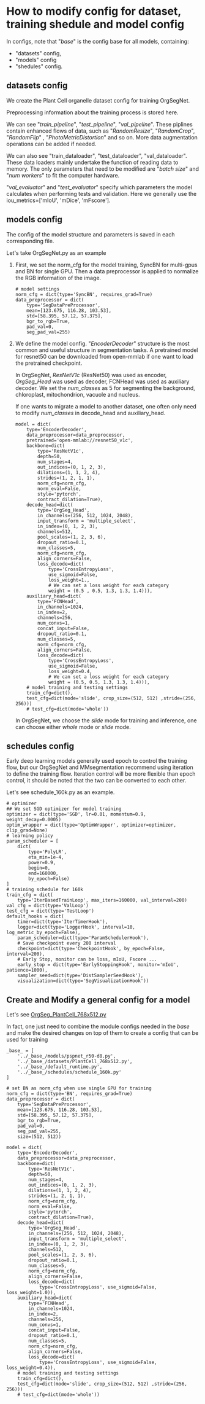 # How to modify config for dataset, training shedule and model config

In configs, note that "_base_" is the config base for all models, containing:
- "datasets" config, 
- "models" config 
- "shedules" config.


## datasets config
We create the Plant Cell organelle dataset config for training OrgSegNet. 

Preprocessing information about the training process is stored here.

We can see "_train_pipeline_", "_test_pipeline_", "_val_pipeline_". These piplines contain enhanced flows of data, such as "_RandomResize_", "_RandomCrop_", "_RandomFlip_" , "_PhotoMetricDistortion_" and so on. More data augmentation operations can be added if needed.

We can also see "train_dataloader", "test_dataloader", "val_dataloader". These data loaders mainly undertake the function of reading data to memory. The only parameters that need to be modified are "_batch size_" and "_num workers_" to fit the computer hardware.


"_val_evaluator_" and "_test_evaluator_" specify which parameters the model calculates when performing tests and validation. Here we generally use the iou_metrics=['mIoU', 'mDice', 'mFscore'].


## models config
The config of the model structure and parameters is saved in each corresponding file.

Let's take OrgSegNet.py as an example

1. First, we set the norm_cfg for the model training, SyncBN for multi-gpus and BN for single GPU. Then a data preprocessor is applied to normalize the RGB information of the image.
    ```
    # model settings
    norm_cfg = dict(type='SyncBN', requires_grad=True)
    data_preprocessor = dict(
        type='SegDataPreProcessor',
        mean=[123.675, 116.28, 103.53],
        std=[58.395, 57.12, 57.375],
        bgr_to_rgb=True,
        pad_val=0,
        seg_pad_val=255)
    ```

2. We define the model config. "_EncoderDecoder_" structure is the most common and useful structure in segmentation tasks. A pretrained model for resnet50 can be downloaded from open-mmlab if one want to load the pretrained checkpoint.

    In OrgSegNet, _ResNetV1c_ (ResNet50) was used as encoder, _OrgSeg_Head_ was used as decoder, FCNHead was used as auxiliary decoder. We set the _num_classes_ as 5 for segmenting the background, chloroplast, mitochondrion, vacuole and nucleus.

    If one wants to migrate a model to another dataset, one often only need to modify _num_classes_ in decode_head and auxiliary_head.

    ```
    model = dict(
        type='EncoderDecoder',
        data_preprocessor=data_preprocessor,
        pretrained='open-mmlab://resnet50_v1c',
        backbone=dict(
            type='ResNetV1c',
            depth=50,
            num_stages=4,
            out_indices=(0, 1, 2, 3),
            dilations=(1, 1, 2, 4),
            strides=(1, 2, 1, 1),
            norm_cfg=norm_cfg,
            norm_eval=False,
            style='pytorch',
            contract_dilation=True),
        decode_head=dict(
            type='OrgSeg_Head',
            in_channels=(256, 512, 1024, 2048),
            input_transform = 'multiple_select',
            in_index=(0, 1, 2, 3),
            channels=512,
            pool_scales=(1, 2, 3, 6),
            dropout_ratio=0.1,
            num_classes=5,
            norm_cfg=norm_cfg,
            align_corners=False,
            loss_decode=dict(
                type='CrossEntropyLoss', 
                use_sigmoid=False, 
                loss_weight=1., 
                # We can set a loss weight for each category
                weight = (0.5 , 0.5, 1.3, 1.3, 1.4))),
        auxiliary_head=dict(
            type='FCNHead',
            in_channels=1024,
            in_index=2,
            channels=256,
            num_convs=1,
            concat_input=False,
            dropout_ratio=0.1,
            num_classes=5,
            norm_cfg=norm_cfg,
            align_corners=False,
            loss_decode=dict(
                type='CrossEntropyLoss', 
                use_sigmoid=False, 
                loss_weight=0.4, 
                # We can set a loss weight for each category
                weight = (0.5, 0.5, 1.3, 1.3, 1.4))),
        # model training and testing settings
        train_cfg=dict(),
        test_cfg=dict(mode='slide', crop_size=(512, 512) ,stride=(256, 256)))
        # test_cfg=dict(mode='whole'))
    ```

    In OrgSegNet, we choose the _slide_ mode for training and inference, one can choose either _whole_ mode or _slide_ mode.


## schedules config
Early deep learning models generally used epoch to control the training flow, but our OrgSegNet and MMsegmentation recommend using iteration to define the training flow. Iteration control will be more flexible than epoch control, it should be noted that the two can be converted to each other.

Let's see schedule_160k.py as an example.

```
# optimizer
## We set SGD optimizer for model training
optimizer = dict(type='SGD', lr=0.01, momentum=0.9, weight_decay=0.0005)
optim_wrapper = dict(type='OptimWrapper', optimizer=optimizer, clip_grad=None)
# learning policy
param_scheduler = [
    dict(
        type='PolyLR',
        eta_min=1e-4,
        power=0.9,
        begin=0,
        end=160000,
        by_epoch=False)
]
# training schedule for 160k
train_cfg = dict(
    type='IterBasedTrainLoop', max_iters=160000, val_interval=200)
val_cfg = dict(type='ValLoop')
test_cfg = dict(type='TestLoop')
default_hooks = dict(
    timer=dict(type='IterTimerHook'),
    logger=dict(type='LoggerHook', interval=10, log_metric_by_epoch=False),
    param_scheduler=dict(type='ParamSchedulerHook'),
    # Save checkpoint every 200 interval
    checkpoint=dict(type='CheckpointHook', by_epoch=False, interval=200),
    # Early Stop, monitor can be loss, mIoU, Fscore ...
    early_stop = dict(type='EarlyStoppingHook', monitor='mIoU', patience=1000),
    sampler_seed=dict(type='DistSamplerSeedHook'),
    visualization=dict(type='SegVisualizationHook'))

```

## Create and Modify a general config for a model
Let's see [OrgSeg_PlantCell_768x512.py](configs\OrgSegNet\OrgSeg_PlantCell_768x512.py)

In fact, one just need to combine the module configs needed in the _base_ and make the desired changes on top of them to create a config that can be used for training

```
_base_ = [
    '../_base_/models/pspnet_r50-d8.py', 
    '../_base_/datasets/PlantCell_768x512.py',
    '../_base_/default_runtime.py', 
    '../_base_/schedules/schedule_160k.py'
]

# set BN as norm_cfg when use single GPU for training
norm_cfg = dict(type='BN', requires_grad=True)
data_preprocessor = dict(
    type='SegDataPreProcessor',
    mean=[123.675, 116.28, 103.53],
    std=[58.395, 57.12, 57.375],
    bgr_to_rgb=True,
    pad_val=0,
    seg_pad_val=255,
    size=(512, 512))

model = dict(
    type='EncoderDecoder',
    data_preprocessor=data_preprocessor,
    backbone=dict(
        type='ResNetV1c',
        depth=50,
        num_stages=4,
        out_indices=(0, 1, 2, 3),
        dilations=(1, 1, 2, 4),
        strides=(1, 2, 1, 1),
        norm_cfg=norm_cfg,
        norm_eval=False,
        style='pytorch',
        contract_dilation=True),
    decode_head=dict(
        type='OrgSeg_Head',
        in_channels=(256, 512, 1024, 2048),
        input_transform = 'multiple_select',
        in_index=(0, 1, 2, 3),
        channels=512,
        pool_scales=(1, 2, 3, 6),
        dropout_ratio=0.1,
        num_classes=5,
        norm_cfg=norm_cfg,
        align_corners=False,
        loss_decode=dict(
            type='CrossEntropyLoss', use_sigmoid=False, loss_weight=1.0)),
    auxiliary_head=dict(
        type='FCNHead',
        in_channels=1024,
        in_index=2,
        channels=256,
        num_convs=1,
        concat_input=False,
        dropout_ratio=0.1,
        num_classes=5,
        norm_cfg=norm_cfg,
        align_corners=False,
        loss_decode=dict(
            type='CrossEntropyLoss', use_sigmoid=False, loss_weight=0.4)),
    # model training and testing settings
    train_cfg=dict(),
    test_cfg=dict(mode='slide', crop_size=(512, 512) ,stride=(256, 256)))
    # test_cfg=dict(mode='whole'))


```